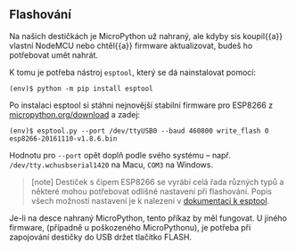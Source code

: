 ## Flashování

Na našich destičkách je MicroPython už nahraný, ale kdyby sis koupil{{a}}
vlastní NodeMCU nebo chtěl{{a}} firmware aktualizovat, budeš ho potřebovat umět
nahrát.

K tomu je potřeba nástroj `esptool`, který se dá nainstalovat pomocí:

```console
(env)$ python -m pip install esptool
```

Po instalaci esptool si stáhni nejnovější stabilní firmware pro ESP8266
z [micropython.org/download](http://micropython.org/download#esp8266) a zadej:

```console
(env)$ esptool.py --port /dev/ttyUSB0 --baud 460800 write_flash 0 esp8266-20161110-v1.8.6.bin
```

Hodnotu pro `--port` opět doplň podle svého systému – např. `/dev/tty.wchusbserial1420` na Macu, `COM3` na Windows.

> [note]
> Destiček s čipem ESP8266 se vyrábí celá řada různých typů a některé mohou
> potřebovat odlišné nastavení při flashování.
> Popis všech možností nastavení je k nalezení v [dokumentaci k esptool](https://github.com/espressif/esptool#usage).

Je-li na desce nahraný MicroPython, tento příkaz by měl fungovat. U jiného
firmware, (případně u poškozeného MicroPythonu), je potřeba při zapojování
destičky do USB držet tlačítko FLASH.
